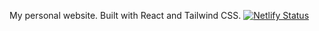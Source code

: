 My personal website.
Built with React and Tailwind CSS.
[![Netlify Status](https://api.netlify.com/api/v1/badges/0cf181b8-8ea7-491a-b749-0b21abf7aef2/deploy-status)](https://app.netlify.com/sites/thirsty-haibt-d7d0fd/deploys)
